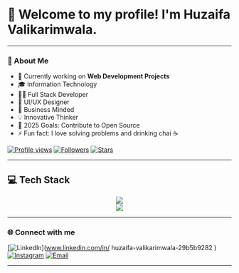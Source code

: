 # 👋 Welcome to my profile! I'm Huzaifa Valikarimwala.
---

### 🌟 About Me
- 🔭 Currently working on **Web Development Projects**
- 🎓 Information Technology 
- 👨‍💻 Full Stack Developer
- 🎨 UI/UX Designer
- 💼 Business Minded
- 💡 Innovative Thinker
- 🎯 2025 Goals: Contribute to Open Source
- ⚡ Fun fact: I love solving problems and drinking chai ☕

[![Profile views](https://komarev.com/ghpvc/?username=huzaifa8546&label=Profile%20views&color=0e75b6&style=flat)]()
[![Followers](https://img.shields.io/github/followers/huzaifa8546?label=Followers&style=flat&color=0e75b6)]()
[![Stars](https://img.shields.io/github/stars/huzaifa8546?label=Stars&style=flat&color=0e75b6)]()


---

## 💻 Tech Stack

<p align="center">
  <img src="https://skillicons.dev/icons?i=js,ts,html,css,react,next,nodejs,express,tailwind,materialui,sass,git,github,redux,postgres" />
  <br/>
  <img src="https://skillicons.dev/icons?i=django,mongodb,python,cpp,postman,vercel,firebase,vite,wordpress,figma,mysql" />
</p>

---

### 🌐 Connect with me
[![LinkedIn](https://img.shields.io/badge/LinkedIn-blue?style=for-the-badge&logo=linkedin)](www.linkedin.com/in/
huzaifa-valikarimwala-29b5b9282
)
[![Instagram](https://img.shields.io/badge/Instagram-pink?style=for-the-badge&logo=instagram)](https://www.instagram.com/huzaifa.8546/)
[![Email](https://img.shields.io/badge/Email-D14836?style=for-the-badge&logo=gmail&logoColor=white)](mailto:huzaifavalikarimwala@gmail.com)

---
